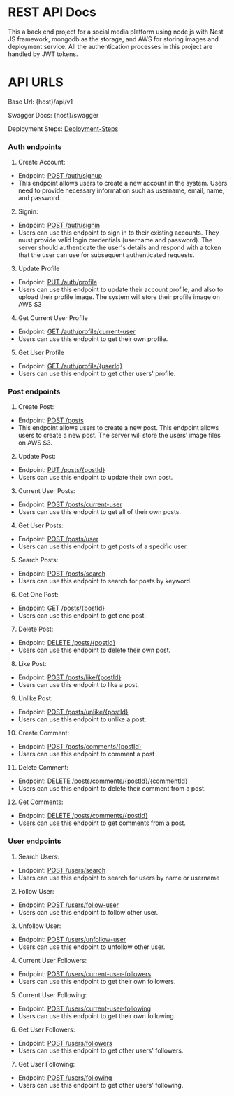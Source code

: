 # REST API Docs

This a back end project for a social media platform using node js with Nest JS framework, mongodb as the storage, and AWS for storing images and deployment service. All the authentication processes in this project are handled by JWT tokens.

# API URLS

Base Url: {host}/api/v1

Swagger Docs: {host}/swagger

Deployment Steps: [Deployment-Steps](Deployment.md)

### Auth endpoints

1. Create Account:

- Endpoint: [POST /auth/signup](src/auth/docs/signup.md)
- This endpoint allows users to create a new account in the system. Users need to provide necessary information such as username, email, name, and password.

2. Signin:

- Endpoint: [POST /auth/signin](src/auth/docs/signin.md)
- Users can use this endpoint to sign in to their existing accounts. They must provide valid login credentials (username and password). The server should authenticate the user's details and respond with a token that the user can use for subsequent authenticated requests.

3. Update Profile

- Endpoint: [PUT /auth/profile](src/auth/docs/update-profile.md)
- Users can use this endpoint to update their account profile, and also to upload their profile image. The system will store their profile image on AWS S3

4. Get Current User Profile

- Endpoint: [GET /auth/profile/current-user](src/auth/docs/current-user-profile.md)
- Users can use this endpoint to get their own profile.

5. Get User Profile

- Endpoint: [GET /auth/profile/{userId}](src/auth/docs/get-user-profile.md)
- Users can use this endpoint to get other users' profile.

### Post endpoints

1. Create Post:

- Endpoint: [POST /posts](src/posts/docs/create-post.md)
- This endpoint allows users to create a new post. This endpoint allows users to create a new post. The server will store the users' image files on AWS S3.

2. Update Post:

- Endpoint: [PUT /posts/{postId}](src/posts/docs/update-post.md)
- Users can use this endpoint to update their own post.

3. Current User Posts:

- Endpoint: [POST /posts/current-user](src/posts/docs/current-user-posts.md)
- Users can use this endpoint to get all of their own posts.

4. Get User Posts:

- Endpoint: [POST /posts/user](src/posts/docs/get-user-posts.md)
- Users can use this endpoint to get posts of a specific user.

5. Search Posts:

- Endpoint: [POST /posts/search](src/posts/docs/search-posts.md)
- Users can use this endpoint to search for posts by keyword.

6. Get One Post:

- Endpoint: [GET /posts/{postId}](src/posts/docs/get-one-post.md)
- Users can use this endpoint to get one post.

7. Delete Post:

- Endpoint: [DELETE /posts/{postId}](src/posts/docs/delete-post.md)
- Users can use this endpoint to delete their own post.

8. Like Post:

- Endpoint: [POST /posts/like/{postId}](src/posts/docs/like-post.md)
- Users can use this endpoint to like a post.

9. Unlike Post:

- Endpoint: [POST /posts/unlike/{postId}](src/posts/docs/unlike-post.md)
- Users can use this endpoint to unlike a post.

10. Create Comment:

- Endpoint: [POST /posts/comments/{postId}](src/posts/docs/create-comment.md)
- Users can use this endpoint to comment a post

11. Delete Comment:

- Endpoint: [DELETE /posts/comments/{postId}/{commentId}](src/posts/docs/delete-comment.md)
- Users can use this endpoint to delete their comment from a post.

12. Get Comments:

- Endpoint: [DELETE /posts/comments/{postId}](src/posts/docs/get-comments.md)
- Users can use this endpoint to get comments from a post.

### User endpoints

1. Search Users:

- Endpoint: [POST /users/search](src/users/docs/search-users.md)
- Users can use this endpoint to search for users by name or username

2. Follow User:

- Endpoint: [POST /users/follow-user](src/users/docs/follow-user.md)
- Users can use this endpoint to follow other user.

3. Unfollow User:

- Endpoint: [POST /users/unfollow-user](src/users/docs/unfollow-user.md)
- Users can use this endpoint to unfollow other user.

4. Current User Followers:

- Endpoint: [POST /users/current-user-followers](src/users/docs/current-user-followers.md)
- Users can use this endpoint to get their own followers.

5. Current User Following:

- Endpoint: [POST /users/current-user-following](src/users/docs/current-user-following.md)
- Users can use this endpoint to get their own following.

6. Get User Followers:

- Endpoint: [POST /users/followers](src/users/docs/get-user-followers.md)
- Users can use this endpoint to get other users' followers.

7. Get User Following:

- Endpoint: [POST /users/following](src/users/docs/get-user-following.md)
- Users can use this endpoint to get other users' following.
